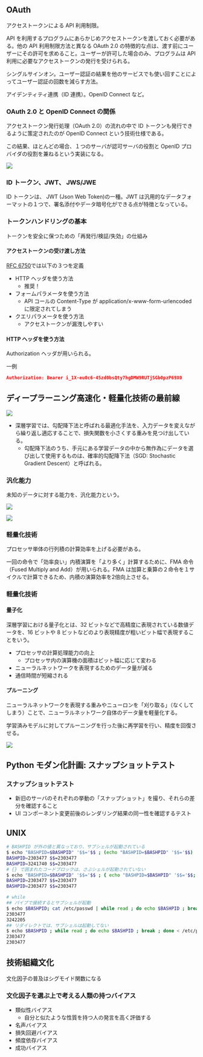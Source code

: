 ## OAuth
アクセストークンによる API 利用制限。

API を利用するプログラムにあらかじめアクセストークンを渡しておく必要がある。他の API 利用制限方法と異なる OAuth 2.0 の特徴的な点は、渡す前にユーザーにその許可を求めること。ユーザーが許可した場合のみ、プログラムは API 利用に必要なアクセストークンの発行を受けられる。

シングルサインオン。ユーザー認証の結果を他のサービスでも使い回すことによってユーザー認証の回数を減らす方法。

アイデンティティ連携（ID 連携）。OpenID Connect など。

### OAuth 2.0 と OpenID Connect の関係
アクセストークン発行処理（OAuth 2.0）の流れの中で ID トークンも発行できるように策定されたのが OpenID Connect という技術仕様である。

この結果、ほとんどの場合、１つのサーバが認可サーバの役割と OpenID プロバイダの役割を兼ねるという実装になる。

![](./imgs/openid.png)

### ID トークン、JWT、 JWS/JWE
ID トークンは、 JWT (Json Web Token)の一種。JWT は汎用的なデータフォーマットの１つで、署名添付やデータ暗号化ができる点が特徴となっている。

### トークンハンドリングの基本
トークンを安全に保つための「再発行/検証/失効」の仕組み

#### アクセストークンの受け渡し方法
[RFC 6750](https://openid-foundation-japan.github.io/rfc6750.ja.html0)では以下の３つを定義

- HTTP ヘッダを使う方法
  - 推奨！
- フォームパラメータを使う方法
  - API コールの Content-Type が application/x-www-form-urlencoded に限定されてしまう
- クエリパラメータを使う方法
  - アクセストークンが漏洩しやすい

#### HTTP ヘッダを使う方法
Authorization ヘッダが用いられる。

一例

```json
Authorization: Bearer i_1X-eu0c6-45zd0bsQty7hgDMW9RUTjSGb0pzP69X0
```


## ディープラーニング高速化・軽量化技術の最前線

![](./imgs/ai.png)

- 深層学習では、勾配降下法と呼ばれる最適化手法を、入力データを変えながら繰り返し適応することで、損失関数を小さくする重みを見つけ出している。
  - 勾配降下法のうち、手元にある学習データの中から無作為にデータを選び出して使用するものは、確率的勾配降下法（SGD: Stochastic Gradient Descent）と呼ばれる。

### 汎化能力
未知のデータに対する能力を、汎化能力という。

![](./imgs/learning.png)

![](./imgs/order.png)

### 軽量化技術
プロセッサ単体の行列積の計算効率を上げる必要がある。

一回の命令で「効率良い」内積演算を「より多く」計算するために、FMA 命令（Fused Multiply and Add）が用いられる。FMA は加算と乗算の２命令を１サイクルで計算できるため、内積の演算効率を2倍向上させる。

### 軽量化技術

#### 量子化
深層学習における量子化とは、32 ビットなどで高精度に表現されている数値データを、16 ビットや 8 ビットなどのより表現精度が粗いビット幅で表現することをいう。

- プロセッサの計算処理能力の向上
  - プロセッサ内の演算機の面積はビット幅に応じて変わる
- ニューラルネットワークを表現するためのデータ量が減る
- 通信時間が短縮される

#### プルーニング
ニューラルネットワークを表現する重みやニューロンを「刈り取る」（なくしてしまう）ことで、ニューラルネットワーク自体のデータ量を軽量化する。

学習済みモデルに対してプルーニングを行った後に再学習を行い、精度を回復させる。

![](./imgs/pruning.png)


## Python モダン化計画: スナップショットテスト

### スナップショットテスト
- 新旧のサーバのそれぞれの挙動の「スナップショット」を撮り、それらの差分を確認すること
- UI コンポーネント変更前後のレンダリング結果の同一性を確認するテスト


## UNIX

```sh
# BASHPID が外の値と異なっており、サブシェルが起動されている
$ echo "BASHPID=$BASHPID" '$$='$$ ; (echo "BASHPID=$BASHPID" '$$='$$)
BASHPID=2303477 $$=2303477
BASHPID=3241740 $$=2303477
# {} で囲まれたコードブロックは、さぶシェルが起動されていない
$ echo "BASHPID=$BASHPID" '$$='$$ ; { echo "BASHPID=$BASHPID" '$$='$$; }
BASHPID=2303477 $$=2303477
BASHPID=2303477 $$=2303477

# while
## パイプで接続するとサブシェルが起動
$ echo $BASHPID; cat /etc/passwd | while read ; do echo $BASHPID ; break ; done
2303477
3242205
## リダイレクトでは、サブシェルは起動してない
$ echo $BASHPID ; while read ; do echo $BASHPID ; break ; done < /etc/passwd
2303477
2303477
```


## 技術組織文化
文化因子の普及はシグモイド関数になる

### 文化因子を選ぶ上で考える人類の持つバイアス
- 類似性バイアス
  - 自分と似たような性質を持つ人の発言を高く評価する
- 名声バイアス
- 損失回避バイアス
- 頻度依存バイアス
- 成功バイアス

